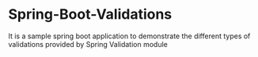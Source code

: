 # Spring-Boot-Validations
It is a sample spring boot application to demonstrate the different types of validations provided by Spring Validation module
